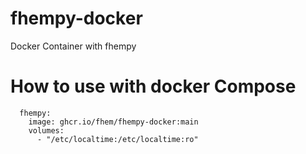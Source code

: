# fhempy-docker
Docker Container with fhempy

# How to use with docker Compose

```
  fhempy:
    image: ghcr.io/fhem/fhempy-docker:main
    volumes:
      - "/etc/localtime:/etc/localtime:ro"
 ```

